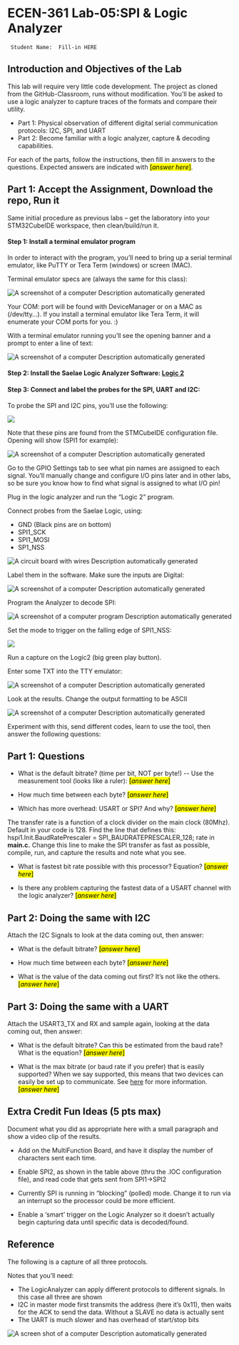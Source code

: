# ECEN-361 Lab-05:SPI & Logic Analyzer

     Student Name:  Fill-in HERE

## Introduction and Objectives of the Lab

This lab will require very little code development. The project as cloned from the GitHub-Classroom, runs without modification. You’ll be asked to use a logic analyzer to capture traces of the formats and compare their utility.

- Part 1: Physical observation of different digital serial communication protocols: I2C, SPI, and UART
- Part 2: Become familiar with a logic analyzer, capture & decoding capabilities.

For each of the parts, follow the instructions, then fill in answers to the questions. Expected answers are indicated with <mark>[*answer here*]</mark>.

## Part 1: Accept the Assignment, Download the repo, Run it

Same initial procedure as previous labs – get the laboratory into your STM32CubeIDE workspace, then clean/build/run it.

#### Step 1: Install a terminal emulator program

In order to interact with the program, you’ll need to bring up a serial terminal emulator, like PuTTY or Tera Term (windows) or screen (MAC).

Terminal emulator specs are (always the same for this class):

![A screenshot of a computer Description automatically generated](media/882ca964308ef4205da643920ba17e74.png)

Your COM: port will be found with DeviceManager or on a MAC as (/dev/tty…). If you install a terminal emulator like Tera Term, it will enumerate your COM ports for you. :)

With a terminal emulator running you’ll see the opening banner and a prompt to enter a line of text:

![A screenshot of a computer Description automatically generated](media/ed4011ac6d395eff2f0655ee1e7c0f97.png)

#### Step 2: Install the Saelae Logic Analyzer Software: [Logic 2](https://www.saleae.com/downloads/)

#### Step 3: Connect and label the probes for the SPI, UART and I2C:

To probe the SPI and I2C pins, you’ll use the following:

![](media/d5fa4df94685e0bb8c8541c91e4aabde.png)

Note that these pins are found from the STMCubeIDE configuration file. Opening will show (SPI1 for example):

![A screenshot of a computer Description automatically generated](media/5c9b944fc4426cec69226305fbca80bd.png)

Go to the GPIO Settings tab to see what pin names are assigned to each signal. You’ll manually change and configure I/O pins later and in other labs, so be sure you know how to find what signal is assigned to what I/O pin!

Plug in the logic analyzer and run the “Logic 2” program.

Connect probes from the Saelae Logic, using:

- GND (Black pins are on bottom)
- SPI1_SCK
- SPI1_MOSI
- SP1_NSS

![A circuit board with wires Description automatically generated](media/c881588d604d57405b3388adf3e42807.png)

Label them in the software. Make sure the inputs are Digital:

![A screenshot of a computer Description automatically generated](media/8497fae159b07b17ca4e4284654b25f0.png)

Program the Analyzer to decode SPI:

![A screenshot of a computer program Description automatically generated](media/f611c99d272dfe2e1a4e41603a4f9bb0.png)

Set the mode to trigger on the falling edge of SPI1_NSS:

![](media/3581b472df544c25626a2c5516a6995a.png)

Run a capture on the Logic2 (big green play button).

Enter some TXT into the TTY emulator:

![A screenshot of a computer Description automatically generated](media/e909f102dd64c11c5619232531556422.png)

Look at the results. Change the output formatting to be ASCII

![A screenshot of a computer Description automatically generated](media/fd7f6eb58b4646583564621bed24fdd3.png)

Experiment with this, send different codes, learn to use the tool, then answer the following questions:

## Part 1: Questions

* What is the default bitrate?  (time per bit, NOT per byte!)  -- Use the measurement tool (looks like a ruler): <mark>[*answer here*]</mark>

* How much time between each byte? <mark>[*answer here*]</mark>

* Which has more overhead:  USART or SPI? And why? <mark>[*answer here*]</mark>

The transfer rate is a function of a clock divider on the main clock (80Mhz). Default in your code is 128. Find the line that defines this: hspi1.Init.BaudRatePrescaler = SPI_BAUDRATEPRESCALER_128; rate in **main.c.** Change this line to make the SPI transfer as fast as possible, compile, run, and capture the results and note what you see.

* What is fastest bit rate possible with this processor?  Equation? <mark>[*answer here*]</mark>

* Is there any problem capturing the fastest data of a USART channel with the logic analyzer? <mark>[*answer here*]</mark>

## Part 2: Doing the same with I2C

Attach the I2C Signals to look at the data coming out, then answer:

* What is the default bitrate? <mark>[*answer here*]</mark>

* How much time between each byte? <mark>[*answer here*]</mark>

* What is the value of the data coming out first?  It’s not like the others. <mark>[*answer here*]</mark>

## Part 3: Doing the same with a UART

Attach the USART3_TX and RX and sample again, looking at the data coming out, then answer:

* What is the default bitrate? Can this be estimated from the baud rate? What is the equation? <mark>[*answer here*]</mark>

* What is the max bitrate (or baud rate if you prefer) that is easily supported? When we say supported, this means that two devices can easily be set up to communicate. See [here](https://support.sbg-systems.com/sc/kb/latest/technology-insights/uart-baud-rate-and-output-rate) for more information. <mark>[*answer here*]</mark>

## Extra Credit Fun Ideas (5 pts max)

Document what you did as appropriate here with a small paragraph and show a video clip of the results.

* Add on the MultiFunction Board, and have it display the number of characters sent each time.

* Enable SPI2, as shown in the table above (thru the .IOC configuration file), and read code that gets sent from SPI1->SPI2

* Currently SPI is running in “blocking” (polled) mode.  Change it to run via an interrupt so the processor could be more efficient.

* Enable a ‘smart’ trigger on the Logic Analyzer so it doesn’t actually begin capturing data until specific data is decoded/found.

## Reference

The following is a capture of all three protocols.

Notes that you’ll need:

- The LogicAnalyzer can apply different protocols to different signals. In this case all three are shown
- I2C in master mode first transmits the address (here it’s 0x11), then waits for the ACK to send the data. Without a SLAVE no data is actually sent
- The UART is much slower and has overhead of start/stop bits

![A screen shot of a computer Description automatically generated](media/a23903139a8f27019f1dbef9024cb7b8.png)
